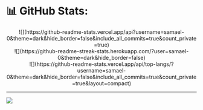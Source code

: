 # 📊 GitHub Stats:

<p align="center">
![](https://github-readme-stats.vercel.app/api?username=samael-0&theme=dark&hide_border=false&include_all_commits=true&count_private=true)<br/>
![](https://github-readme-streak-stats.herokuapp.com/?user=samael-0&theme=dark&hide_border=false)<br/>
![](https://github-readme-stats.vercel.app/api/top-langs/?username=samael-0&theme=dark&hide_border=false&include_all_commits=true&count_private=true&layout=compact)
 
---
[![](https://visitcount.itsvg.in/api?id=samael-0&icon=0&color=9)](https://visitcount.itsvg.in)
</p> 
<!-- Proudly created with GPRM ( https://gprm.itsvg.in ) -->
